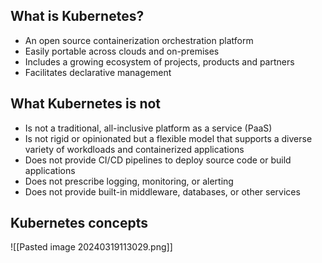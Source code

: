 ## What is Kubernetes?
- An open source containerization orchestration platform
- Easily portable across clouds and on-premises
- Includes a growing ecosystem of projects, products and partners
- Facilitates declarative management

## What Kubernetes is not
- Is not a traditional, all-inclusive platform as a service (PaaS)
- Is not rigid or opinionated but a flexible model that supports a diverse variety of workdloads and containerized applications
- Does not provide CI/CD pipelines to deploy source code or build applications
- Does not prescribe logging, monitoring, or alerting
- Does not provide built-in middleware, databases, or other services

## Kubernetes concepts

![[Pasted image 20240319113029.png]]
